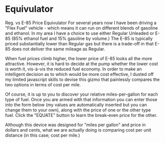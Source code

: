 # Equivulator
Reg. vs E-85 Price Equivulator
For several years now I have been driving a "Flex Fuel" vehicle - which means it can run on different blends of gasoline and ethanol. In my area I have a choice to use either Regular Unleaded or E-85 (85% ethanol fuel and 15% gasoline by volume.) The E-85 is typically priced substantially lower than Regular gas but there is a trade-off in that E-85 does not deliver the same mileage as Regular.

When fuel prices climb higher, the lower price of E-85 looks all the more attractive. However, it is hard to decide at the pump whether the lower cost is worth it, vis-à-vis the reduced fuel economy. In order to make an intelligent decision as to which would be more cost effective, I dusted off my limited javascript skills to devise this gizmo that painlessly compares the two options in terms of cost per mile.

Of course, it is up to you to discover your relative miles-per-gallon for each type of fuel. Once you are armed with that information you can enter those into the form below (my values are automatically inserted but you can change them to your own), along with the price of one or the other type fuel. Click the "EQUATE" button to learn the break-even price for the other.

Although this device was designed for "miles per gallon" and price in dollars and cents, what we are actually doing is comparing cost per unit distance (in this case; cost per mile.)
